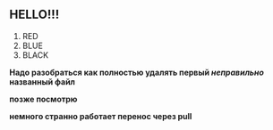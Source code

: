 ## HELLO!!!

1. RED
2. BLUE
3. BLACK

**Надо разобраться как полностью удалять первый _неправильно_ названный файл**

**позже посмотрю**

__немного странно работает перенос через pull__
